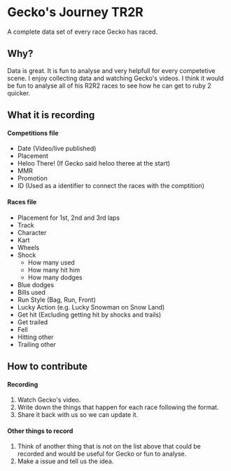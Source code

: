 # Gecko's Journey TR2R
A complete data set of every race Gecko has raced.

## Why?
Data is great. It is fun to analyse and very helpfull for every competetive scene. I enjoy collecting data and watching Gecko's videos. I think it would be fun to analyse all of his R2R2 races to see how he can get to ruby 2 quicker.

## What it is recording
#### Competitions file
- Date (Video/live published)
- Placement
- Heloo There! (If Gecko said heloo theree at the start)
- MMR
- Promotion
- ID (Used as a identifier to connect the races with the comptition)
#### Races file
- Placement for 1st, 2nd and 3rd laps
- Track
- Character
- Kart
- Wheels
- Shock
  - How many used
  - How many hit him
  - How many dodges
- Blue dodges
- Bills used
- Run Style (Bag, Run, Front)
- Lucky Action (e.g. Lucky Snowman on Snow Land)
- Get hit (Excluding getting hit by shocks and trails)
- Get trailed
- Fell
- Hitting other
- Trailing other

## How to contribute
#### Recording
1. Watch Gecko's video.
2. Write down the things that happen for each race following the format.
3. Share it back with us so we can update it.

#### Other things to record
1. Think of another thing that is not on the list above that could be recorded and would be useful for Gecko or fun to analyse.
2. Make a issue and tell us the idea.
